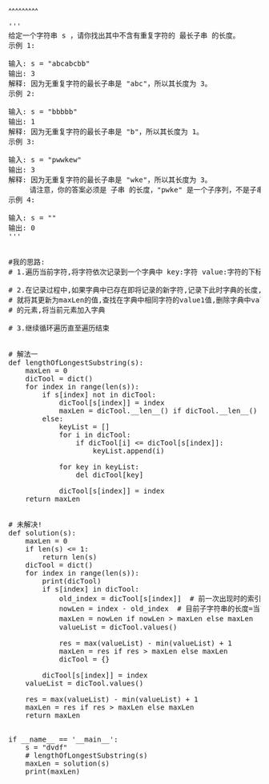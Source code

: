 
<BlogInfo title="最长子字符串" author="白日梦想猿" pv=0 read_times=0 pre_cost_time=67 category="leetcode100题" tag_list="['leetcode', '算法']" create_time="2021.09.09 17:07:37.495315" update_time="2021.09.09 17:08:12" />

^^^^^^^^^
<pre>'''<br>给定一个字符串 s ，请你找出其中不含有重复字符的 最长子串 的长度。<br>示例&nbsp;1:<br><br>输入: s = "abcabcbb"<br>输出: 3<br>解释: 因为无重复字符的最长子串是 "abc"，所以其长度为 3。<br>示例 2:<br><br>输入: s = "bbbbb"<br>输出: 1<br>解释: 因为无重复字符的最长子串是 "b"，所以其长度为 1。<br>示例 3:<br><br>输入: s = "pwwkew"<br>输出: 3<br>解释: 因为无重复字符的最长子串是&nbsp;"wke"，所以其长度为 3。<br>&nbsp;    请注意，你的答案必须是 子串 的长度，"pwke"&nbsp;是一个子序列，不是子串。<br>示例 4:<br><br>输入: s = ""<br>输出: 0<br>'''<br><br><br>#我的思路:<br># 1.遍历当前字符,将字符依次记录到一个字典中 key:字符 value:字符的下标<br><br># 2.在记录过程中,如果字典中已存在即将记录的新字符,记录下此时字典的长度,如果长度大于maxLen的值,<br># 就将其更新为maxLen的值,查找在字典中相同字符的value1值,删除字典中value值小于value1<br># 的元素,将当前元素加入字典<br><br># 3.继续循环遍历直至遍历结束<br><br><br># 解法一<br>def lengthOfLongestSubstring(s):<br>    maxLen = 0<br>    dicTool = dict()<br>    for index in range(len(s)):<br>        if s[index] not in dicTool:<br>            dicTool[s[index]] = index<br>            maxLen = dicTool.__len__() if dicTool.__len__() &gt; maxLen else maxLen<br>        else:<br>            keyList = []<br>            for i in dicTool:<br>                if dicTool[i] &lt;= dicTool[s[index]]:<br>                    keyList.append(i)<br><br>            for key in keyList:<br>                del dicTool[key]<br><br>            dicTool[s[index]] = index<br>    return maxLen<br><br><br># 未解决!<br>def solution(s):<br>    maxLen = 0<br>    if len(s) &lt;= 1:<br>        return len(s)<br>    dicTool = dict()<br>    for index in range(len(s)):<br>        print(dicTool)<br>        if s[index] in dicTool:<br>            old_index = dicTool[s[index]]  # 前一次出现时的索引值<br>            nowLen = index - old_index  # 目前子字符串的长度=当前索引值-同一字符前一次出现的索引值<br>            maxLen = nowLen if nowLen &gt; maxLen else maxLen  # 如果当前之字符串的长度大于maxLen就更新为maxLen的值<br>            valueList = dicTool.values()<br><br>            res = max(valueList) - min(valueList) + 1<br>            maxLen = res if res &gt; maxLen else maxLen<br>            dicTool = {}<br><br>        dicTool[s[index]] = index<br>    valueList = dicTool.values()<br><br>    res = max(valueList) - min(valueList) + 1<br>    maxLen = res if res &gt; maxLen else maxLen<br>    return maxLen<br><br><br>if __name__ == '__main__':<br>    s = "dvdf"<br>    # lengthOfLongestSubstring(s)<br>    maxLen = solution(s)<br>    print(maxLen)<br></pre>
